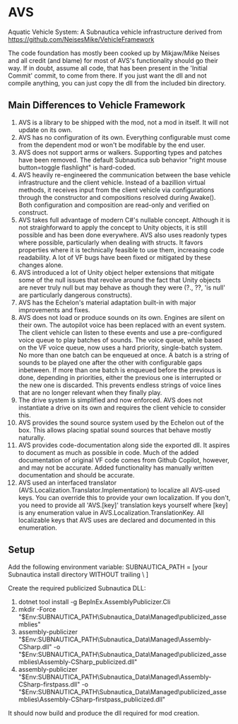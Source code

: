 # AVS
Aquatic Vehicle System: A Subnautica vehicle infrastructure derived from https://github.com/NeisesMike/VehicleFramework

The code foundation has mostly been cooked up by Mikjaw/Mike Neises and all credit (and blame) for most of AVS's functionality should go their way.
If in doubt, assume all code, that has been present in the 'Initial Commit' commit, to come from there.
If you just want the dll and not compile anything, you can just copy the dll from the included bin directory.

## Main Differences to Vehicle Framework

1) AVS is a library to be shipped with the mod, not a mod in itself. It will not update on its own.
2) AVS has no configuration of its own. Everything configurable must come from the dependent mod or won't be modifable by the end user.
3) AVS does not support arms or walkers. Supporting types and patches have been removed.
	The default Subnautica sub behavior "right mouse button=toggle flashlight" is hard-coded.
4) AVS heavily re-engineered the communication between the base vehicle infrastructure and the client vehicle.
	Instead of a bazillion virtual methods, it receives input from the client vehicle via configurations through the constructor
	and compositions resolved during Awake().
	Both configuration and composition are read-only and verified on construct.
5) AVS takes full advantage of modern C#'s nullable concept.
	Although it is not straighforward to apply the concept to Unity objects, it is still possible and has been done everywhere.
	AVS also uses readonly types where possible, particularly when dealing with structs.
	It favors properties where it is technically feasible to use them, increasing code readability.
	A lot of VF bugs have been fixed or mitigated by these changes alone.
6) AVS introduced a lot of Unity object helper extensions that mitigate some of the null issues that revolve around the fact
	that Unity objects are never truly null but may behave as though they were (?., ??, 'is null' are particularly dangerous constructs).
7) AVS has the Echelon's material adaptation built-in with major improvements and fixes.
8) AVS does not load or produce sounds on its own. Engines are silent on their own.
	The autopilot voice has been replaced with an event system.
	The client vehicle can listen to these events and use a pre-configured voice queue to play batches of sounds.
	The voice queue, while based on the VF voice queue, now uses a hard priority, single-batch system.
	No more than one batch can be enqueued at once.
	A batch is a string of sounds to be played one after the other with configurable gaps inbetween.
	If more than one batch is enqueued before the previous is done, depending in priorities,
	either the previous one is interrupted or the new one is discarded.
	This prevents endless strings of voice lines that are no longer relevant when they finally play.
9) The drive system is simplified and now enforced. AVS does not instantiate a drive on its own and requires the client vehicle to consider this.
10) AVS provides the sound source system used by the Echelon out of the box. This allows placing spatial sound sources that behave mostly naturally.
11) AVS provides code-documentation along side the exported dll. It aspires to document as much as possible in code.
	Much of the added documentation of original VF code comes from Github Copilot, however, and may not be accurate.
	Added functionality has manually written documentation and should be accurate.
12) AVS used an interfaced translator (AVS.Localization.Translator.Implementation) to localize all AVS-used keys.
	You can override this to provide your own localization. If you don't, you need to provide all 'AVS.[key]' translation keys yourself where [key] is any enumeration value in AVS.Localization.TranslationKey.
	All localizable keys that AVS uses are declared and documented in this enumeration.


## Setup

Add the following environment variable:
SUBNAUTICA_PATH = [your Subnautica install directory WITHOUT trailing \ ]


Create the required publicized Subnautica DLL:

1) dotnet tool install -g BepInEx.AssemblyPublicizer.Cli
2) mkdir -Force "$Env:SUBNAUTICA_PATH\Subnautica_Data\Managed\publicized_assemblies"
3) assembly-publicizer "$Env:SUBNAUTICA_PATH\Subnautica_Data\Managed\Assembly-CSharp.dll" -o "$Env:SUBNAUTICA_PATH\Subnautica_Data\Managed\publicized_assemblies\Assembly-CSharp_publicized.dll"
4) assembly-publicizer "$Env:SUBNAUTICA_PATH\Subnautica_Data\Managed\Assembly-CSharp-firstpass.dll" -o "$Env:SUBNAUTICA_PATH\Subnautica_Data\Managed\publicized_assemblies\Assembly-CSharp-firstpass_publicized.dll"

It should now build and produce the dll required for mod creation.